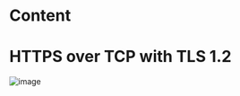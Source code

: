 # Content

# HTTPS over TCP with TLS 1.2

![image](https://github.com/boushphong/BE-Fundamentals/assets/59940078/523f0b12-39fc-477b-b7a0-671a61db846d)
